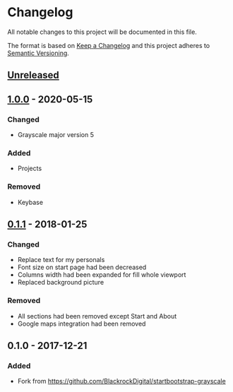 # Changelog
All notable changes to this project will be documented in this file.

The format is based on [Keep a Changelog](http://keepachangelog.com/en/1.0.0/)
and this project adheres to [Semantic Versioning](http://semver.org/spec/v2.0.0.html).

## [Unreleased]

## [1.0.0] - 2020-05-15
### Changed
- Grayscale major version 5 
### Added
- Projects
### Removed
- Keybase

## [0.1.1] - 2018-01-25
### Changed
- Replace text for my personals
- Font size on start page had been decreased
- Columns width had been expanded for fill whole viewport
- Replaced background picture

### Removed
- All sections had been removed except Start and About
- Google maps integration had been removed

## 0.1.0 - 2017-12-21
### Added
- Fork from https://github.com/BlackrockDigital/startbootstrap-grayscale


[Unreleased]: https://github.com/urlandi/startbootstrap-grayscale/compare/v1.0.0...HEAD
[1.0.0]: https://github.com/urlandi/startbootstrap-grayscale/compare/v0.1.1...v1.0.0
[0.1.1]: https://github.com/urlandi/startbootstrap-grayscale/compare/v0.1.0...v0.1.1
